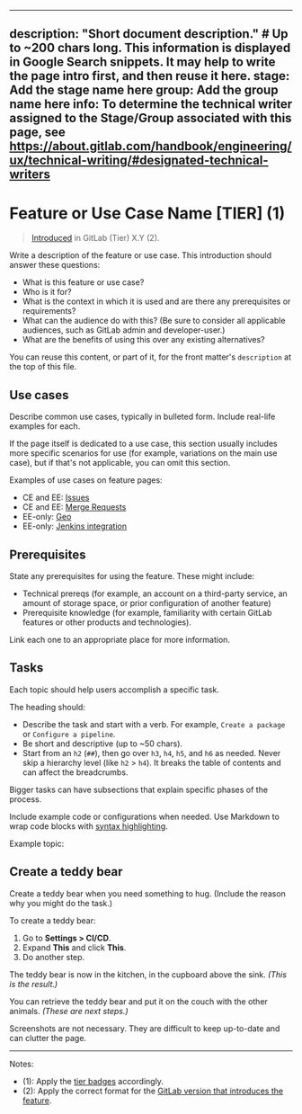<!--Follow the Style Guide when working on this document.
https://docs.gitlab.com/ee/development/documentation/styleguide.html
When done, remove all of this commented-out text, except a commented-out
Troubleshooting section, which, if empty, can be left in place to encourage future use.-->
---
description: "Short document description." # Up to ~200 chars long. This information is displayed
in Google Search snippets. It may help to write the page intro first, and then reuse it here.
stage: Add the stage name here
group: Add the group name here
info: To determine the technical writer assigned to the Stage/Group associated with this page,
see https://about.gitlab.com/handbook/engineering/ux/technical-writing/#designated-technical-writers
---

# Feature or Use Case Name **[TIER]** (1)
<!--If you are writing about a use case, start with a verb,
for example, "Configure", "Implement", + the goal/scenario-->

<!--For pages on newly-introduced features, add the following line.
If only some aspects of the feature have been introduced, specify which parts of the feature.-->
> [Introduced](link_to_issue_or_mr) in GitLab (Tier) X.Y (2).

Write a description of the feature or use case. This introduction should answer
these questions:

- What is this feature or use case?
- Who is it for?
- What is the context in which it is used and are there any prerequisites or
  requirements?
- What can the audience do with this? (Be sure to consider all applicable
  audiences, such as GitLab admin and developer-user.)
- What are the benefits of using this over any existing alternatives?

You can reuse this content, or part of it, for the front matter's `description`
at the top of this file.

## Use cases

Describe common use cases, typically in bulleted form. Include real-life examples
for each.

If the page itself is dedicated to a use case, this section usually includes more
specific scenarios for use (for example, variations on the main use case), but if
that's not applicable, you can omit this section.

Examples of use cases on feature pages:

- CE and EE: [Issues](../../user/project/issues/index.md#use-cases)
- CE and EE: [Merge Requests](../../user/project/merge_requests/index.md)
- EE-only: [Geo](../../administration/geo/index.md)
- EE-only: [Jenkins integration](../../integration/jenkins.md)

## Prerequisites

State any prerequisites for using the feature. These might include:

- Technical prereqs (for example, an account on a third-party service, an amount
  of storage space, or prior configuration of another feature)
- Prerequisite knowledge (for example, familiarity with certain GitLab features
  or other products and technologies).

Link each one to an appropriate place for more information.

## Tasks

Each topic should help users accomplish a specific task.

The heading should:

- Describe the task and start with a verb. For example, `Create a package` or
  `Configure a pipeline`.
- Be short and descriptive (up to ~50 chars).
- Start from an `h2` (`##`), then go over `h3`, `h4`, `h5`, and `h6` as needed.
  Never skip a hierarchy level (like `h2` > `h4`). It breaks the table of
  contents and can affect the breadcrumbs.

Bigger tasks can have subsections that explain specific phases of the process.

Include example code or configurations when needed. Use Markdown to wrap code
blocks with [syntax highlighting](../../user/markdown.md#colored-code-and-syntax-highlighting).

Example topic:

## Create a teddy bear

Create a teddy bear when you need something to hug. (Include the reason why you
might do the task.)

To create a teddy bear:

1. Go to **Settings > CI/CD**.
1. Expand **This** and click **This**.
1. Do another step.

The teddy bear is now in the kitchen, in the cupboard above the sink. _(This is the result.)_

You can retrieve the teddy bear and put it on the couch with the other animals. _(These are next steps.)_

Screenshots are not necessary. They are difficult to keep up-to-date and can
clutter the page.

<!-- ## Troubleshooting

Include any troubleshooting steps that you can foresee. If you know beforehand
what issues one might have when setting this up, or when something is changed,
or on upgrading, it's important to describe those, too. Think of things that may
go wrong and include them here. This is important to minimize requests for
Support, and to avoid documentation comments with questions that you know
someone might ask.

Each scenario can be a third-level heading, for example, `### Getting error message X`.
If you have none to add when creating a doc, leave this section in place but
commented out to help encourage others to add to it in the future. -->

---

Notes:

- (1): Apply the [tier badges](styleguide.md#product-badges) accordingly.
- (2): Apply the correct format for the
       [GitLab version that introduces the feature](styleguide.md#gitlab-versions-and-tiers).